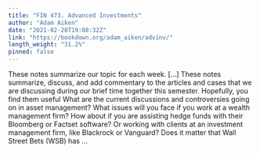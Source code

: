 ```yaml
---
title: "FIN 473. Advanced Investments"
author: "Adam Aiken"
date: "2021-02-28T19:08:32Z"
link: "https://bookdown.org/adam_aiken/advinv/"
length_weight: "31.2%"
pinned: false
---
```


These notes summarize our topic for each week. [...] These notes summarize, discuss, and add commentary to the articles and cases that we are discussing during our brief time together this semester. Hopefully, you find them useful What are the current discussions and controversies going on in asset management? What issues will you face if you work at a wealth management firm? How about if you are assisting hedge funds with their Bloomberg or Factset software? Or working with clients at an investment management firm, like Blackrock or Vanguard? Does it matter that Wall Street Bets (WSB) has ...
